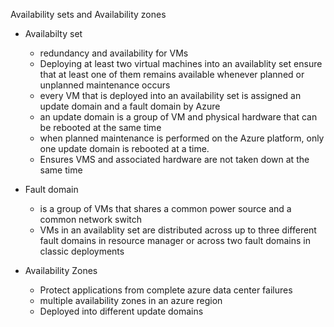 Availability sets and Availability zones
- Availabilty set
  -   redundancy and availability for VMs
  -   Deploying at least two virtual machines into an availablity set ensure that at least one of them remains available whenever planned or unplanned maintenance occurs
  -   every VM that is deployed into an availability set is assigned an update domain and a fault domain by Azure
  -   an update domain is a group of VM and physical hardware that can be rebooted at the same time
  -   when planned maintenance is performed on the Azure platform, only one update domain is rebooted at a time.
  -   Ensures VMS and associated hardware are not taken down at the same time

- Fault domain
  - is a group of VMs that shares a common power source and a common network switch
  - VMs in an availablity set are distributed across up to three different fault domains in resource manager or across two fault domains in classic deployments


- Availability Zones
  - Protect applications from complete azure data center failures
  - multiple availability zones in an azure region
  - Deployed into different update domains